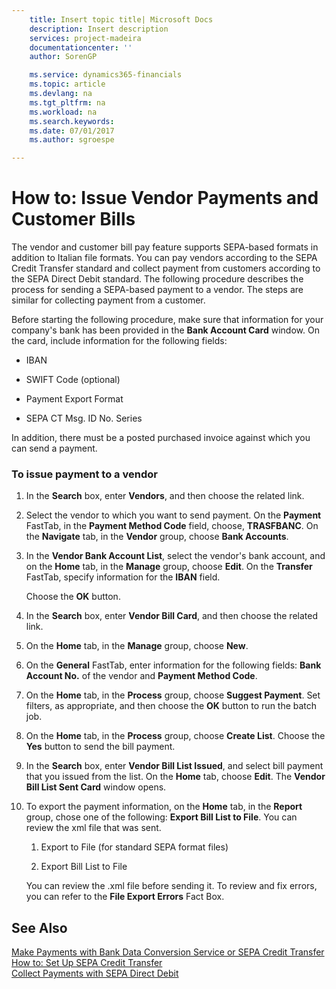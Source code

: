 ```yaml
---
    title: Insert topic title| Microsoft Docs
    description: Insert description
    services: project-madeira
    documentationcenter: ''
    author: SorenGP

    ms.service: dynamics365-financials
    ms.topic: article
    ms.devlang: na
    ms.tgt_pltfrm: na
    ms.workload: na
    ms.search.keywords:
    ms.date: 07/01/2017
    ms.author: sgroespe

---
```

# How to: Issue Vendor Payments and Customer Bills
The vendor and customer bill pay feature supports SEPA-based formats in addition to Italian file formats. You can pay vendors according to the SEPA Credit Transfer standard and collect payment from customers according to the SEPA Direct Debit standard. The following procedure describes the process for sending a SEPA-based payment to a vendor. The steps are similar for collecting payment from a customer.  
  
 Before starting the following procedure, make sure that information for your company's bank has been provided in the **Bank Account Card** window. On the card, include information for the following fields:  
  
-   IBAN  
  
-   SWIFT Code \(optional\)  
  
-   Payment Export Format  
  
-   SEPA CT Msg. ID No. Series  
  
 In addition, there must be a posted purchased invoice against which you can send a payment.  
  
### To issue payment to a vendor  
  
1.  In the **Search** box, enter **Vendors**, and then choose the related link.  
  
2.  Select the vendor to which you want to send payment. On the **Payment** FastTab, in the **Payment Method Code** field, choose, **TRASFBANC**. On the **Navigate** tab, in the **Vendor** group, choose **Bank Accounts**.  
  
3.  In the **Vendor Bank Account List**, select the vendor's bank account, and on the **Home** tab, in the **Manage** group, choose **Edit**. On the **Transfer** FastTab, specify information for the **IBAN** field.  
  
     Choose the **OK** button.  
  
4.  In the **Search** box, enter **Vendor Bill Card**, and then choose the related link.  
  
5.  On the **Home** tab, in the **Manage** group, choose **New**.  
  
6.  On the **General** FastTab, enter information for the following fields: **Bank Account No.** of the vendor and **Payment Method Code**.  
  
7.  On the **Home** tab, in the **Process** group, choose **Suggest Payment**. Set filters, as appropriate, and then choose the **OK** button to run the batch job.  
  
8.  On the **Home** tab, in the **Process** group, choose **Create List**. Choose the **Yes** button to send the bill payment.  
  
9. In the **Search** box, enter **Vendor Bill List Issued**, and select bill payment that you issued from the list. On the **Home** tab, choose **Edit**. The **Vendor Bill List Sent Card** window opens.  
  
10. To export the payment information, on the **Home** tab, in the **Report** group, chose one of the following: **Export Bill List to File**. You can review the xml file that was sent.  
  
    1.  Export to File \(for standard SEPA format files\)  
  
    2.  Export Bill List to File  
  
     You can review the .xml file before sending it. To review and fix errors, you can refer to the **File Export Errors** Fact Box.  
  
## See Also  
 [Make Payments with Bank Data Conversion Service or SEPA Credit Transfer](make-payments-with-bank-data-conversion-service-or-sepa-credit-transfer.md)   
 [How to: Set Up SEPA Credit Transfer](how-to-set-up-sepa-credit-transfer.md)   
 [Collect Payments with SEPA Direct Debit](collect-payments-with-sepa-direct-debit.md)